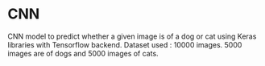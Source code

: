 # CNN

CNN model to predict whether a given image is of a dog or cat using Keras libraries with Tensorflow backend.
Dataset used : 10000 images. 5000 images are of dogs and 5000 images of cats. 
